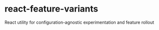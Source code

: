 # react-feature-variants
React utility for configuration-agnostic experimentation and feature rollout
